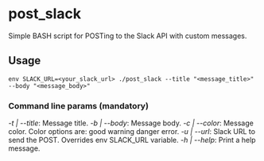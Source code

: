 # post_slack

Simple BASH script for POSTing to the Slack API with custom messages.

## Usage

```
env SLACK_URL=<your_slack_url> ./post_slack --title "<message_title>" --body "<message_body>"
```

### Command line params (mandatory)

*-t | --title*: Message title.
*-b | --body*: Message body.
*-c | --color*: Message color. Color options are: good warning danger error.
*-u | --url*: Slack URL to send the POST. Overrides env SLACK_URL variable.
*-h | --help*: Print a help message.
